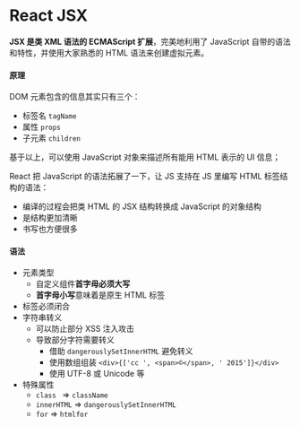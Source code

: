 # React JSX

**JSX 是类 XML 语法的 ECMAScript 扩展**，完美地利用了 JavaScript 自带的语法和特性，并使用大家熟悉的 HTML 语法来创建虚拟元素。

####  原理

DOM 元素包含的信息其实只有三个：

- 标签名 `tagName`
- 属性 `props`
- 子元素 `children`

基于以上，可以使用 JavaScript 对象来描述所有能用 HTML 表示的 UI 信息；

React 把 JavaScript 的语法拓展了一下，让 JS 支持在 JS 里编写 HTML 标签结构的语法：

- 编译的过程会把类 HTML 的 JSX 结构转换成 JavaScript 的对象结构
- 是结构更加清晰
- 书写也方便很多

#### 语法

- 元素类型
  - 自定义组件**首字母必须大写**
  - **首字母小写**意味着是原生 HTML 标签
- 标签必须闭合
- 字符串转义
  - 可以防止部分 XSS 注入攻击
  - 导致部分字符需要转义
    - 借助 `dangerouslySetInnerHTML` 避免转义
    - 使用数组组装 `<div>{['cc ', <span>©</span>, ' 2015']}</div>`
    - 使用 UTF-8 或 Unicode 等
- 特殊属性
  - `class ` => `className`
  - `innerHTML` => `dangerouslySetInnerHTML`
  - `for` => `htmlfor`